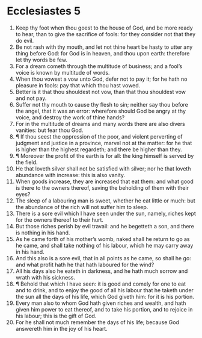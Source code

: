 ﻿# Ecclesiastes 5
1. Keep thy foot when thou goest to the house of God, and be more ready to hear, than to give the sacrifice of fools: for they consider not that they do evil. 
2. Be not rash with thy mouth, and let not thine heart be hasty to utter any thing before God: for God is in heaven, and thou upon earth: therefore let thy words be few. 
3. For a dream cometh through the multitude of business; and a fool’s voice is known by multitude of words. 
4. When thou vowest a vow unto God, defer not to pay it; for he hath no pleasure in fools: pay that which thou hast vowed. 
5. Better is it that thou shouldest not vow, than that thou shouldest vow and not pay. 
6. Suffer not thy mouth to cause thy flesh to sin; neither say thou before the angel, that it was an error: wherefore should God be angry at thy voice, and destroy the work of thine hands? 
7. For in the multitude of dreams and many words there are also divers vanities: but fear thou God. 
8. ¶ If thou seest the oppression of the poor, and violent perverting of judgment and justice in a province, marvel not at the matter: for he that is higher than the highest regardeth; and there be higher than they. 
9. ¶ Moreover the profit of the earth is for all: the king himself is served by the field. 
10. He that loveth silver shall not be satisfied with silver; nor he that loveth abundance with increase: this is also vanity. 
11. When goods increase, they are increased that eat them: and what good is there to the owners thereof, saving the beholding of them with their eyes? 
12. The sleep of a labouring man is sweet, whether he eat little or much: but the abundance of the rich will not suffer him to sleep. 
13. There is a sore evil which I have seen under the sun, namely, riches kept for the owners thereof to their hurt. 
14. But those riches perish by evil travail: and he begetteth a son, and there is nothing in his hand. 
15. As he came forth of his mother’s womb, naked shall he return to go as he came, and shall take nothing of his labour, which he may carry away in his hand. 
16. And this also is a sore evil, that in all points as he came, so shall he go: and what profit hath he that hath laboured for the wind? 
17. All his days also he eateth in darkness, and he hath much sorrow and wrath with his sickness. 
18. ¶ Behold that which I have seen: it is good and comely for one to eat and to drink, and to enjoy the good of all his labour that he taketh under the sun all the days of his life, which God giveth him: for it is his portion. 
19. Every man also to whom God hath given riches and wealth, and hath given him power to eat thereof, and to take his portion, and to rejoice in his labour; this is the gift of God. 
20. For he shall not much remember the days of his life; because God answereth him in the joy of his heart. 
